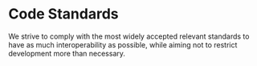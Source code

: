 # Code Standards
We strive to comply with the most widely accepted relevant standards to have
as much interoperability as possible, while aiming not to restrict development
more than necessary.

